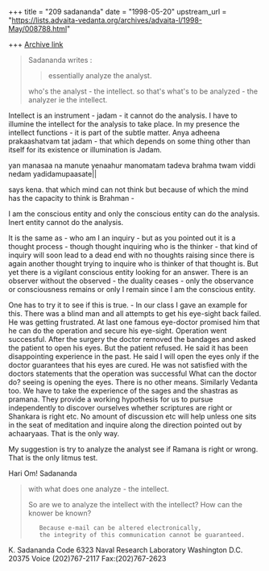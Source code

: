 +++
title = "209 sadananda"
date = "1998-05-20"
upstream_url = "https://lists.advaita-vedanta.org/archives/advaita-l/1998-May/008788.html"

+++
[Archive link](https://lists.advaita-vedanta.org/archives/advaita-l/1998-May/008788.html)

>Sadananda writes :
>>essentially analyze the analyst.
>
>who's the analyst - the intellect. so that's what's to be analyzed - the
>analyzer ie the intellect.

Intellect is an instrument - jadam - it cannot do the analysis. I have to
illumine the intellect for the analysis to take place. In my presence the
intellect functions - it is part of the subtle matter. Anya adheena
prakaashatvam tat jadam - that which depends on some thing other than
itself for its existence or illumination is Jadam.

 yan manasaa na manute yenaahur manomatam
 tadeva brahma twam viddi nedam yadidamupaasate||

says kena. that which mind can not think but because of which the mind has
the capacity to think is Brahman -

I am the conscious entity and only the conscious entity can do the
analysis. Inert entity cannot do the analysis.

It is the same as - who am I an inquiry - but as you pointed out it is a
thought process - though thought inquiring who is the thinker - that kind
of inquiry will soon lead  to a dead end with no thoughts raising since
there is again another thought trying to inquire who is thinker of that
thought is.  But yet there is a  vigilant conscious entity looking for an
answer.  There is an observer without the observed - the duality ceases -
only the observance or consciousness remains or only I remain since I am
the conscious entity.

One has to try it to see if this is true. - In our class I gave an example
for this.  There was a blind man and all attempts to get his eye-sight back
failed.  He was getting frustrated.  At last one famous eye-doctor promised
him that he can do the operation and secure his eye-sight.  Operation went
successful.  After the surgery the doctor removed the bandages and asked
the patient to open his eyes.  But the patient refused.  He said it has
been disappointing experience in the past.  He said I will open the eyes
only if the doctor guarantees that his eyes are cured. He was not satisfied
with the doctors statements that the operation was successful  What can the
doctor do? seeing is opening the eyes. There is no other means.  Similarly
Vedanta too.  We have to take the experience of the sages and the shastras
as pramana.  They provide a working hypothesis for us to pursue
independently to discover ourselves whether scriptures are right or
Shankara is right etc. No amount of discussion etc will help unless one
sits in the seat of meditation and inquire along the direction pointed out
by achaaryaas.  That is the only way.

My suggestion is try to analyze the analyst see if Ramana is right or
wrong. That is the only  litmus test.

Hari Om!
Sadananda

>
>with what does one analyze - the intellect.
>
>So are we to analyze the intellect with the intellect? How can the
>knower be known?
>
>        Because e-mail can be altered electronically,
>        the integrity of this communication cannot be guaranteed.


K. Sadananda
Code 6323
Naval Research Laboratory
Washington D.C. 20375
Voice (202)767-2117
Fax:(202)767-2623

